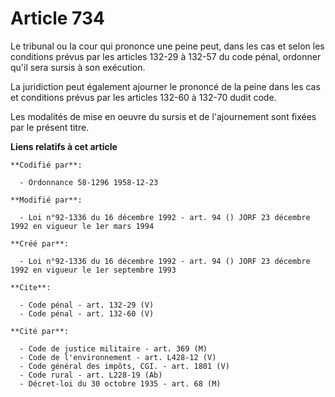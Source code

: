 # Article 734

Le tribunal ou la cour qui prononce une peine peut, dans les cas et selon les conditions prévus par les articles 132-29 à
132-57 du code pénal, ordonner qu'il sera sursis à son exécution. 

La juridiction peut également ajourner le prononcé de la peine dans les cas et conditions prévus par les articles 132-60 à
132-70 dudit code. 

Les modalités de mise en oeuvre du sursis et de l'ajournement sont fixées par le présent titre.

**Liens relatifs à cet article**

	**Codifié par**:

	  - Ordonnance 58-1296 1958-12-23

	**Modifié par**:

	  - Loi n°92-1336 du 16 décembre 1992 - art. 94 () JORF 23 décembre 1992 en vigueur le 1er mars 1994

	**Créé par**:

	  - Loi n°92-1336 du 16 décembre 1992 - art. 94 () JORF 23 décembre 1992 en vigueur le 1er septembre 1993

	**Cite**:

	  - Code pénal - art. 132-29 (V)
	  - Code pénal - art. 132-60 (V)

	**Cité par**:

	  - Code de justice militaire - art. 369 (M)
	  - Code de l'environnement - art. L428-12 (V)
	  - Code général des impôts, CGI. - art. 1801 (V)
	  - Code rural - art. L228-19 (Ab)
	  - Décret-loi du 30 octobre 1935 - art. 68 (M)
